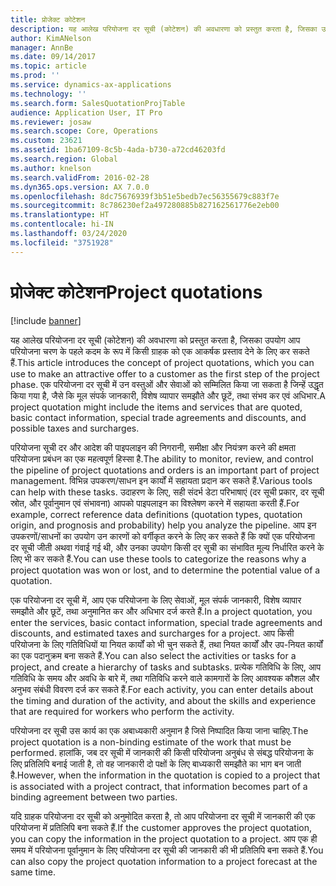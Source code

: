 ```yaml
---
title: प्रोजेक्ट कोटेशन
description: यह आलेख परियोजना दर सूची (कोटेशन) की अवधारणा को प्रस्तुत करता है, जिसका उपयोग आप परियोजना चरण के पहले कदम के रूप में किसी ग्राहक को एक आकर्षक प्रस्ताव देने के लिए कर सकते हैं. एक परियोजना दर सूची में उन वस्तुओं और सेवाओं को सम्मिलित किया जा सकता है जिन्हें उद्धृत किया गया है, जैसे कि मूल संपर्क जानकारी, विशेष व्यापार समझौते और छूटें, तथा संभव कर एवं अधिभार.
author: KimANelson
manager: AnnBe
ms.date: 09/14/2017
ms.topic: article
ms.prod: ''
ms.service: dynamics-ax-applications
ms.technology: ''
ms.search.form: SalesQuotationProjTable
audience: Application User, IT Pro
ms.reviewer: josaw
ms.search.scope: Core, Operations
ms.custom: 23621
ms.assetid: 1ba67109-8c5b-4ada-b730-a72cd46203fd
ms.search.region: Global
ms.author: knelson
ms.search.validFrom: 2016-02-28
ms.dyn365.ops.version: AX 7.0.0
ms.openlocfilehash: 8dc75676939f3b51e5bedb7ec56355679c883f7e
ms.sourcegitcommit: 8c786230ef2a497280885b827162561776e2eb00
ms.translationtype: HT
ms.contentlocale: hi-IN
ms.lasthandoff: 03/24/2020
ms.locfileid: "3751928"
---
```

# <a name="project-quotations"></a><span data-ttu-id="c8af9-104">प्रोजेक्ट कोटेशन</span><span class="sxs-lookup"><span data-stu-id="c8af9-104">Project quotations</span></span>

[!include [banner](../includes/banner.md)]

<span data-ttu-id="c8af9-105">यह आलेख परियोजना दर सूची (कोटेशन) की अवधारणा को प्रस्तुत करता है, जिसका उपयोग आप परियोजना चरण के पहले कदम के रूप में किसी ग्राहक को एक आकर्षक प्रस्ताव देने के लिए कर सकते हैं.</span><span class="sxs-lookup"><span data-stu-id="c8af9-105">This article introduces the concept of project quotations, which you can use to make an attractive offer to a customer as the first step of the project phase.</span></span> <span data-ttu-id="c8af9-106">एक परियोजना दर सूची में उन वस्तुओं और सेवाओं को सम्मिलित किया जा सकता है जिन्हें उद्धृत किया गया है, जैसे कि मूल संपर्क जानकारी, विशेष व्यापार समझौते और छूटें, तथा संभव कर एवं अधिभार.</span><span class="sxs-lookup"><span data-stu-id="c8af9-106">A project quotation might include the items and services that are quoted, basic contact information, special trade agreements and discounts, and possible taxes and surcharges.</span></span> 

<span data-ttu-id="c8af9-107">परियोजना सूची दर और आदेश की पाइपलाइन की निगरानी, समीक्षा और नियंत्रण करने की क्षमता परियोजना प्रबंधन का एक महत्वपूर्ण हिस्सा है.</span><span class="sxs-lookup"><span data-stu-id="c8af9-107">The ability to monitor, review, and control the pipeline of project quotations and orders is an important part of project management.</span></span> <span data-ttu-id="c8af9-108">विभिन्न उपकरण/साधन इन कार्यों में सहायता प्रदान कर सकते हैं.</span><span class="sxs-lookup"><span data-stu-id="c8af9-108">Various tools can help with these tasks.</span></span> <span data-ttu-id="c8af9-109">उदाहरण के लिए, सही संदर्भ डेटा परिभाषाएं (दर सूची प्रकार, दर सूची स्रोत, और पूर्वानुमान एवं संभावना) आपको पाइपलाइन का विश्लेषण करने में सहायता करती हैं.</span><span class="sxs-lookup"><span data-stu-id="c8af9-109">For example, correct reference data definitions (quotation types, quotation origin, and prognosis and probability) help you analyze the pipeline.</span></span> <span data-ttu-id="c8af9-110">आप इन उपकरणों/साधनों का उपयोग उन कारणों को वर्गीकृत करने के लिए कर सकते हैं कि क्यों एक परियोजना दर सूची जीती अथवा गंवाई गई थी, और उनका उपयोग किसी दर सूची का संभावित मूल्य निर्धारित करने के लिए भी कर सकते हैं.</span><span class="sxs-lookup"><span data-stu-id="c8af9-110">You can use these tools to categorize the reasons why a project quotation was won or lost, and to determine the potential value of a quotation.</span></span> 

<span data-ttu-id="c8af9-111">एक परियोजना दर सूची में, आप एक परियोजना के लिए सेवाओं, मूल संपर्क जानकारी, विशेष व्यापार समझौते और छूटें, तथा अनुमानित कर और अधिभार दर्ज करते हैं.</span><span class="sxs-lookup"><span data-stu-id="c8af9-111">In a project quotation, you enter the services, basic contact information, special trade agreements and discounts, and estimated taxes and surcharges for a project.</span></span> <span data-ttu-id="c8af9-112">आप किसी परियोजना के लिए गतिविधियों या नियत कार्यों को भी चुन सकते हैं, तथा नियत कार्यों और उप-नियत कार्यों का एक पदानुक्रम बना सकते हैं.</span><span class="sxs-lookup"><span data-stu-id="c8af9-112">You can also select the activities or tasks for a project, and create a hierarchy of tasks and subtasks.</span></span> <span data-ttu-id="c8af9-113">प्रत्येक गतिविधि के लिए, आप गतिविधि के समय और अवधि के बारे में, तथा गतिविधि करने वाले कामगारों के लिए आवश्यक कौशल और अनुभव संबंधी विवरण दर्ज कर सकते हैं.</span><span class="sxs-lookup"><span data-stu-id="c8af9-113">For each activity, you can enter details about the timing and duration of the activity, and about the skills and experience that are required for workers who perform the activity.</span></span> 

<span data-ttu-id="c8af9-114">परियोजना दर सूची उस कार्य का एक अबाध्यकारी अनुमान है जिसे निष्पादित किया जाना चाहिए.</span><span class="sxs-lookup"><span data-stu-id="c8af9-114">The project quotation is a non-binding estimate of the work that must be performed.</span></span> <span data-ttu-id="c8af9-115">हालांकि, जब दर सूची में जानकारी की किसी परियोजना अनुबंध से संबद्ध परियोजना के लिए प्रतिलिपि बनाई जाती है, तो वह जानकारी दो पक्षों के लिए बाध्यकारी समझौते का भाग बन जाती है.</span><span class="sxs-lookup"><span data-stu-id="c8af9-115">However, when the information in the quotation is copied to a project that is associated with a project contract, that information becomes part of a binding agreement between two parties.</span></span> 

<span data-ttu-id="c8af9-116">यदि ग्राहक परियोजना दर सूची को अनुमोदित करता है, तो आप परियोजना दर सूची में जानकारी की एक परियोजना में प्रतिलिपि बना सकते हैं.</span><span class="sxs-lookup"><span data-stu-id="c8af9-116">If the customer approves the project quotation, you can copy the information in the project quotation to a project.</span></span> <span data-ttu-id="c8af9-117">आप एक ही समय में परियोजना पूर्वानुमान के लिए परियोजना दर सूची की जानकारी की भी प्रतिलिपि बना सकते हैं.</span><span class="sxs-lookup"><span data-stu-id="c8af9-117">You can also copy the project quotation information to a project forecast at the same time.</span></span>



